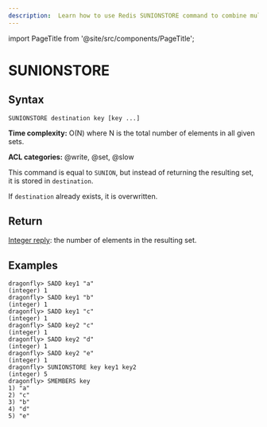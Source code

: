 ```yaml
---
description:  Learn how to use Redis SUNIONSTORE command to combine multiple sets and store the result in a new set.
---
```


import PageTitle from '@site/src/components/PageTitle';

# SUNIONSTORE

<PageTitle title="Redis SUNIONSTORE Command (Documentation) | Dragonfly" />

## Syntax

    SUNIONSTORE destination key [key ...]

**Time complexity:** O(N) where N is the total number of elements in all given sets.

**ACL categories:** @write, @set, @slow

This command is equal to `SUNION`, but instead of returning the resulting set,
it is stored in `destination`.

If `destination` already exists, it is overwritten.

## Return

[Integer reply](https://redis.io/docs/reference/protocol-spec/#integers): the number of elements in the resulting set.

## Examples

```shell
dragonfly> SADD key1 "a"
(integer) 1
dragonfly> SADD key1 "b"
(integer) 1
dragonfly> SADD key1 "c"
(integer) 1
dragonfly> SADD key2 "c"
(integer) 1
dragonfly> SADD key2 "d"
(integer) 1
dragonfly> SADD key2 "e"
(integer) 1
dragonfly> SUNIONSTORE key key1 key2
(integer) 5
dragonfly> SMEMBERS key
1) "a"
2) "c"
3) "b"
4) "d"
5) "e"
```
